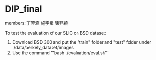 # DIP_final

members: 丁羿涵 施宇飛 陳羿穎


To test the evaluation of our SLIC on BSD dataset:
1. Download BSD 300 and put the "train" folder and "test" folder under ./data/berkely_dataset/images
2. Use the command '''bash ./evaluation/eval.sh'''

